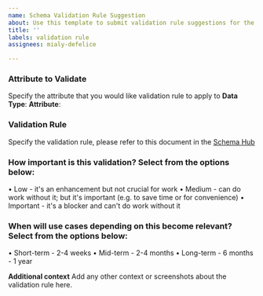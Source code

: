 ```yaml
---
name: Schema Validation Rule Suggestion
about: Use this template to submit validation rule suggestions for the schema
title: ''
labels: validation rule
assignees: mialy-defelice

---
```


### Attribute to Validate
Specify the attribute that you would like validation rule to apply to
**Data Type**:
**Attribute**:

### Validation Rule
Specify the validation rule, please refer to this document in the [Schema Hub](https://github.com/Sage-Bionetworks/schematic/pull/509)

### How important is this validation? Select from the options below:
• Low - it's an enhancement but not crucial for work
• Medium - can do work without it; but it's important (e.g. to save time or for convenience)
• Important - it's a blocker and can't do work without it

### When will use cases depending on this become relevant? Select from the options below:
• Short-term - 2-4 weeks
• Mid-term - 2-4 months
• Long-term - 6 months - 1 year

**Additional context**
Add any other context or screenshots about the validation rule here.
